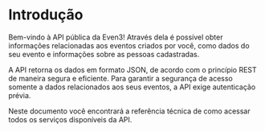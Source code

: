 # Introdução

Bem-vindo à API pública da Even3! Através dela é possível obter informações relacionadas aos eventos criados por você, como dados do seu evento e informações sobre as pessoas cadastradas.

A API retorna os dados em formato JSON, de acordo com o princípio REST de maneira segura e eficiente. Para garantir a segurança de acesso somente a dados relacionados aos seus eventos, a API exige autenticação prévia.

Neste documento você encontrará a referência técnica de como acessar todos os serviços disponíveis da API.
